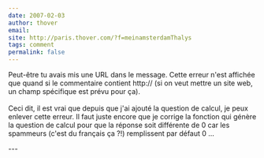 ```yaml
---
date: 2007-02-03
author: thover
email: 
site: http://paris.thover.com/?f=meinamsterdamThalys
tags: comment
permalink: false
---
```


<p>Peut-être tu avais mis une URL dans le message. Cette erreur n'est affichée que quand si le commentaire contient http:// (si on veut mettre un site web, un champ spécifique est prévu pour ça).<br />
<br />
Ceci dit, il est vrai que depuis que j'ai ajouté la question de calcul, je peux enlever cette erreur. Il faut juste encore que je corrige la fonction qui génère la question de calcul pour que la réponse soit différente de 0 car les spammeurs (c'est du français ça ?!) remplissent par défaut 0 ...</p>
---